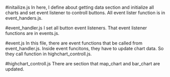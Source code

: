 #initailize.js
In here, I define about getting data section and initialize all charts and set event listener to controll buttons. All event lister function is in event_handers.js.

#event_handler.js
I set all button event listeners. That event listener functions are in events.js.

#event.js
In this file, there are event functions that be called from event_handler.js.
Inside event funcitons, they have to update chart data. So they call function in highchart_controll.js.

#highchart_controll.js
There are section that map_chart and bar_chart are updated.